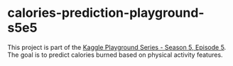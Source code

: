 # calories-prediction-playground-s5e5
This project is part of the [Kaggle Playground Series - Season 5, Episode 5](https://www.kaggle.com/competitions/playground-series-s5e5).   The goal is to predict calories burned based on physical activity features.

